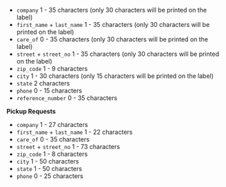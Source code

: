 * ```company``` 1 - 35 characters (only 30 characters will be printed on the label)
* ```first_name``` + ```last_name``` 1 - 35 characters (only 30 characters will be printed on the label)
* ```care_of``` 0 - 35 characters (only 30 characters will be printed on the label)
* ```street``` + ```street_no``` 1 - 35 characters (only 30 characters will be printed on the label)
* ```zip_code``` 1 - 9 characters
* ```city``` 1 - 30 characters (only 15 characters will be printed on the label)
* ```state``` 2 characters
* ```phone``` 0 - 15 characters
* ```reference_number``` 0 - 35 characters

**Pickup Requests**

* ```company``` 1 - 27 characters
* ```first_name``` + ```last_name``` 1 - 22 characters
* ```care_of``` 0 - 35 characters
* ```street``` + ```street_no``` 1 - 73 characters
* ```zip_code``` 1 - 8 characters
* ```city``` 1 - 50 characters
* ```state``` 1 - 50 characters
* ```phone``` 0 - 25 characters
